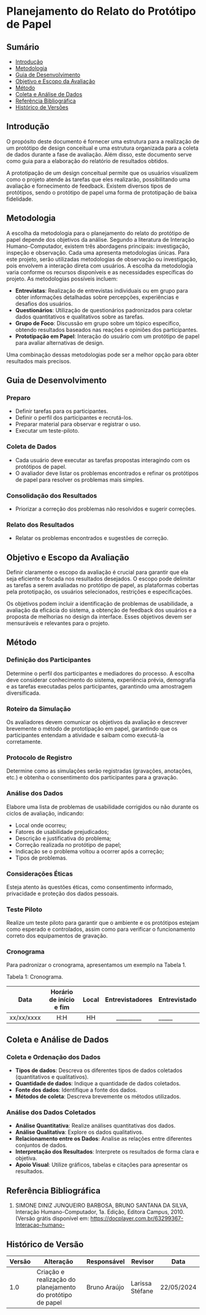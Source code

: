# Planejamento do Relato do Protótipo de Papel

## Sumário

- [Introdução](#introdução)
- [Metodologia](#metodologia)
- [Guia de Desenvolvimento](#guia-de-desenvolvimento)
- [Objetivo e Escopo da Avaliação](#objetivo-e-escopo-da-avaliação)
- [Método](#método)
- [Coleta e Análise de Dados](#coleta-e-análise-de-dados)
- [Referência Bibliográfica](#referência-bibliográfica)
- [Histórico de Versões](#histórico-de-versões)

## Introdução

O propósito deste documento é fornecer uma estrutura para a realização de um protótipo de design conceitual e uma estrutura organizada para a coleta de dados durante a fase de avaliação. Além disso, este documento serve como guia para a elaboração do relatório de resultados obtidos.

A prototipação de um design conceitual permite que os usuários visualizem como o projeto atende às tarefas que eles realizarão, possibilitando uma avaliação e fornecimento de feedback. Existem diversos tipos de protótipos, sendo o protótipo de papel uma forma de prototipação de baixa fidelidade.

## Metodologia

A escolha da metodologia para o planejamento do relato do protótipo de papel depende dos objetivos da análise. Segundo a literatura de Interação Humano-Computador, existem três abordagens principais: investigação, inspeção e observação. Cada uma apresenta metodologias únicas. Para este projeto, serão utilizadas metodologias de observação ou investigação, pois envolvem a interação direta com usuários. A escolha da metodologia varia conforme os recursos disponíveis e as necessidades específicas do projeto. As metodologias possíveis incluem:

- **Entrevistas**: Realização de entrevistas individuais ou em grupo para obter informações detalhadas sobre percepções, experiências e desafios dos usuários.
- **Questionários**: Utilização de questionários padronizados para coletar dados quantitativos e qualitativos sobre as tarefas.
- **Grupo de Foco**: Discussão em grupo sobre um tópico específico, obtendo resultados baseados nas reações e opiniões dos participantes.
- **Prototipação em Papel**: Interação do usuário com um protótipo de papel para avaliar alternativas de design.

Uma combinação dessas metodologias pode ser a melhor opção para obter resultados mais precisos.

## Guia de Desenvolvimento

### Preparo
- Definir tarefas para os participantes.
- Definir o perfil dos participantes e recrutá-los.
- Preparar material para observar e registrar o uso.
- Executar um teste-piloto.

### Coleta de Dados
- Cada usuário deve executar as tarefas propostas interagindo com os protótipos de papel.
- O avaliador deve listar os problemas encontrados e refinar os protótipos de papel para resolver os problemas mais simples.

### Consolidação dos Resultados
- Priorizar a correção dos problemas não resolvidos e sugerir correções.

### Relato dos Resultados
- Relatar os problemas encontrados e sugestões de correção.

## Objetivo e Escopo da Avaliação

Definir claramente o escopo da avaliação é crucial para garantir que ela seja eficiente e focada nos resultados desejados. O escopo pode delimitar as tarefas a serem avaliadas no protótipo de papel, as plataformas cobertas pela prototipação, os usuários selecionados, restrições e especificações. 

Os objetivos podem incluir a identificação de problemas de usabilidade, a avaliação da eficácia do sistema, a obtenção de feedback dos usuários e a proposta de melhorias no design da interface. Esses objetivos devem ser mensuráveis e relevantes para o projeto.

## Método

### Definição dos Participantes
Determine o perfil dos participantes e mediadores do processo. A escolha deve considerar conhecimento do sistema, experiência prévia, demografia e as tarefas executadas pelos participantes, garantindo uma amostragem diversificada.

### Roteiro da Simulação
Os avaliadores devem comunicar os objetivos da avaliação e descrever brevemente o método de prototipação em papel, garantindo que os participantes entendam a atividade e saibam como executá-la corretamente.

### Protocolo de Registro
Determine como as simulações serão registradas (gravações, anotações, etc.) e obtenha o consentimento dos participantes para a gravação.

### Análise dos Dados
Elabore uma lista de problemas de usabilidade corrigidos ou não durante os ciclos de avaliação, indicando:
- Local onde ocorreu;
- Fatores de usabilidade prejudicados;
- Descrição e justificativa do problema;
- Correção realizada no protótipo de papel;
- Indicação se o problema voltou a ocorrer após a correção;
- Tipos de problemas.

### Considerações Éticas
Esteja atento às questões éticas, como consentimento informado, privacidade e proteção dos dados pessoais.

### Teste Piloto
Realize um teste piloto para garantir que o ambiente e os protótipos estejam como esperado e controlados, assim como para verificar o funcionamento correto dos equipamentos de gravação.

### Cronograma
Para padronizar o cronograma, apresentamos um exemplo na Tabela 1.

Tabela 1: Cronograma.

|    Data    | Horário de início e fim | Local            | Entrevistadores | Entrevistado |
| :--------: | :---------------------: | :--------------: | :-------------: | ------------ |
|     xx/xx/xxxx       |  H:H| HH | _________                       |   _____               |    --             | --             |

## Coleta e Análise de Dados

### Coleta e Ordenação dos Dados
- **Tipos de dados**: Descreva os diferentes tipos de dados coletados (quantitativos e qualitativos).
- **Quantidade de dados**: Indique a quantidade de dados coletados.
- **Fonte dos dados**: Identifique a fonte dos dados.
- **Métodos de coleta**: Descreva brevemente os métodos utilizados.

### Análise dos Dados Coletados
- **Análise Quantitativa**: Realize análises quantitativas dos dados.
- **Análise Qualitativa**: Explore os dados qualitativos.
- **Relacionamento entre os Dados**: Analise as relações entre diferentes conjuntos de dados.
- **Interpretação dos Resultados**: Interprete os resultados de forma clara e objetiva.
- **Apoio Visual**: Utilize gráficos, tabelas e citações para apresentar os resultados.

## Referência Bibliográfica

1. SIMONE DINIZ JUNQUEIRO BARBOSA, BRUNO SANTANA DA SILVA, Interação Humano-Computador, 1a. Edição, Editora Campus, 2010. (Versão grátis disponível em: https://docplayer.com.br/63299367-Interacao-humano-

## Histórico de Versão
| Versão | Alteração | Responsável | Revisor | Data |
| - | - | - | - | - |
| 1.0 | Criação e realização do planejamento do protótipo de papel | Bruno Araújo | Larissa Stéfane | 22/05/2024 |
